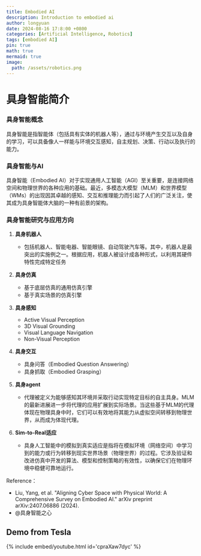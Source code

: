 ```yaml
---
title: Embodied AI
description: Introduction to embodied ai
author: longyuan
date: 2024-08-16 17:8:00 +0800
categories: [Artificial Intelligence, Robotics]
tags: [embodied AI]
pin: true
math: true
mermaid: true
image:
  path: /assets/robotics.png
---
```




# 具身智能简介



### 具身智能概念

具身智能是指智能体（包括具有实体的机器人等），通过与环境产生交互以及自身的学习，可以具备像人一样能与环境交互感知，自主规划、决策、行动以及执行的能力。

### 具身智能与AI

具身智能（Embodied AI）对于实现通用人工智能（AGI）至关重要，是连接网络空间和物理世界的各种应用的基础。最近，多模态大模型（MLM）和世界模型（WMs）的出现因其卓越的感知、交互和推理能力而引起了人们的广泛关注，使其成为具身智能体大脑的一种有前景的架构。



### 具身智能研究与应用方向

1. **具身机器人**
   - 包括机器人、智能电器、智能眼镜、自动驾驶汽车等。其中，机器人是最突出的实施例之一。根据应用，机器人被设计成各种形式，以利用其硬件特性完成特定任务
2. **具身仿真**
   - 基于底层仿真的通用仿真引擎
   - 基于真实场景的仿真引擎
3. **具身感知**
   - Active Visual Perception
   - 3D Visual Grounding
   - Visual Language Navigation
   - Non-Visual Perception

4. **具身交互**
   - 具身问答（Embodied Question Answering）
   - 具身抓取（Embodied Grasping）

5. **具身agent**
   - 代理被定义为能够感知其环境并采取行动实现特定目标的自主具身。MLM的最新进展进一步将代理的应用扩展到实际场景。当这些基于MLM的代理体现在物理具身中时，它们可以有效地将其能力从虚拟空间转移到物理世界，从而成为体现代理。
6. **Sim-to-Real适应**
   - 具身人工智能中的模拟到真实适应是指将在模拟环境（网络空间）中学习到的能力或行为转移到现实世界场景（物理世界）的过程。它涉及验证和改进仿真中开发的算法、模型和控制策略的有效性，以确保它们在物理环境中稳健可靠地运行。

Reference：
* Liu, Yang, et al. "Aligning Cyber Space with Physical World: A Comprehensive Survey on Embodied AI." arXiv preprint arXiv:2407.06886 (2024).
* @具身智能之心
          
  
          


## Demo from Tesla

{% include embed/youtube.html id='cpraXaw7dyc' %}

